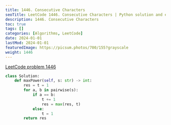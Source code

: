 ```yaml
---
title: 1446. Consecutive Characters
seoTitle: LeetCode 1446. Consecutive Characters | Python solution and explanation
description: 1446. Consecutive Characters
toc: true
tags: []
categories: [Algorithms, LeetCode]
date: 2024-01-01
lastMod: 2024-01-01
featuredImage: https://picsum.photos/700/155?grayscale
weight: 1446
---
```


[LeetCode problem 1446](https://leetcode.com/problems/consecutive-characters/)

```python
class Solution:
    def maxPower(self, s: str) -> int:
        res = t = 1
        for a, b in pairwise(s):
            if a == b:
                t += 1
                res = max(res, t)
            else:
                t = 1
        return res

```
